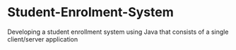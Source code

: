 # Student-Enrolment-System
Developing a student enrollment system using Java that consists of a single client/server application

